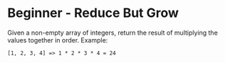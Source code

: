 # Beginner - Reduce But Grow

Given a non-empty array of integers, return the result of multiplying the values together in order. Example:
```
[1, 2, 3, 4] => 1 * 2 * 3 * 4 = 24
```

